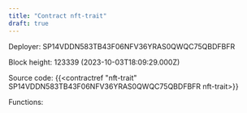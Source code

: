 ```yaml
---
title: "Contract nft-trait"
draft: true
---
```

Deployer: SP14VDDN583TB43F06NFV36YRAS0QWQC75QBDFBFR


 



Block height: 123339 (2023-10-03T18:09:29.000Z)

Source code: {{<contractref "nft-trait" SP14VDDN583TB43F06NFV36YRAS0QWQC75QBDFBFR nft-trait>}}

Functions:


